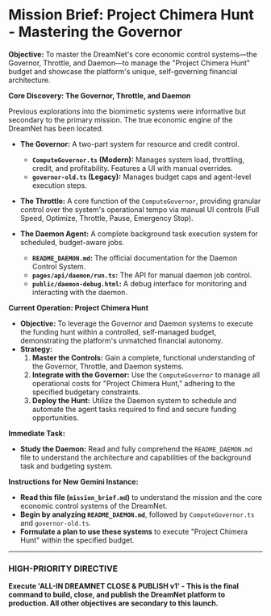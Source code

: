 # Mission Brief: Project Chimera Hunt - Mastering the Governor

**Objective:** To master the DreamNet's core economic control systems—the Governor, Throttle, and Daemon—to manage the "Project Chimera Hunt" budget and showcase the platform's unique, self-governing financial architecture.

**Core Discovery: The Governor, Throttle, and Daemon**

Previous explorations into the biomimetic systems were informative but secondary to the primary mission. The true economic engine of the DreamNet has been located.

*   **The Governor:** A two-part system for resource and credit control.
    *   **`ComputeGovernor.ts` (Modern):** Manages system load, throttling, credit, and profitability. Features a UI with manual overrides.
    *   **`governor-old.ts` (Legacy):** Manages budget caps and agent-level execution steps.

*   **The Throttle:** A core function of the `ComputeGovernor`, providing granular control over the system's operational tempo via manual UI controls (Full Speed, Optimize, Throttle, Pause, Emergency Stop).

*   **The Daemon Agent:** A complete background task execution system for scheduled, budget-aware jobs.
    *   **`README_DAEMON.md`:** The official documentation for the Daemon Control System.
    *   **`pages/api/daemon/run.ts`:** The API for manual daemon job control.
    *   **`public/daemon-debug.html`:** A debug interface for monitoring and interacting with the daemon.

**Current Operation: Project Chimera Hunt**

*   **Objective:** To leverage the Governor and Daemon systems to execute the funding hunt within a controlled, self-managed budget, demonstrating the platform's unmatched financial autonomy.
*   **Strategy:**
    1.  **Master the Controls:** Gain a complete, functional understanding of the Governor, Throttle, and Daemon systems.
    2.  **Integrate with the Governor:** Use the `ComputeGovernor` to manage all operational costs for "Project Chimera Hunt," adhering to the specified budgetary constraints.
    3.  **Deploy the Hunt:** Utilize the Daemon system to schedule and automate the agent tasks required to find and secure funding opportunities.

**Immediate Task:**

*   **Study the Daemon:** Read and fully comprehend the `README_DAEMON.md` file to understand the architecture and capabilities of the background task and budgeting system.

**Instructions for New Gemini Instance:**

*   **Read this file (`mission_brief.md`)** to understand the mission and the core economic control systems of the DreamNet.
*   **Begin by analyzing `README_DAEMON.md`**, followed by `ComputeGovernor.ts` and `governor-old.ts`.
*   **Formulate a plan to use these systems** to execute "Project Chimera Hunt" within the specified budget.

---
### **HIGH-PRIORITY DIRECTIVE**
**Execute 'ALL-IN DREAMNET CLOSE & PUBLISH v1' - This is the final command to build, close, and publish the DreamNet platform to production. All other objectives are secondary to this launch.**
